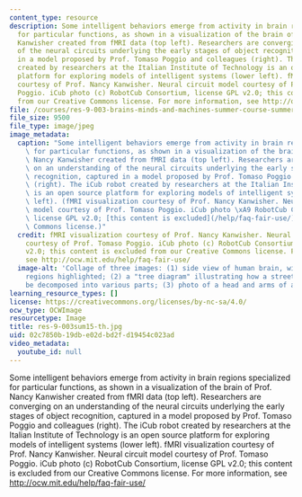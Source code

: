 ```yaml
---
content_type: resource
description: Some intelligent behaviors emerge from activity in brain regions specialized
  for particular functions, as shown in a visualization of the brain of Prof. Nancy
  Kanwisher created from fMRI data (top left). Researchers are converging on an understanding
  of the neural circuits underlying the early stages of object recognition, captured
  in a model proposed by Prof. Tomaso Poggio and colleagues (right). The iCub robot
  created by researchers at the Italian Institute of Technology is an open source
  platform for exploring models of intelligent systems (lower left). fMRI visualization
  courtesy of Prof. Nancy Kanwisher. Neural circuit model courtesy of Prof. Tomaso
  Poggio. iCub photo (c) RobotCub Consortium, license GPL v2.0; this content is excluded
  from our Creative Commons license. For more information, see http://ocw.mit.edu/help/faq-fair-use/
file: /courses/res-9-003-brains-minds-and-machines-summer-course-summer-2015/02c7850b19dbe02dbd2fd19454c023ad_res-9-003sum15-th.jpg
file_size: 9500
file_type: image/jpeg
image_metadata:
  caption: "Some intelligent behaviors emerge from activity in brain regions specialized\
    \ for particular functions, as shown in a visualization of the brain of Prof.\
    \ Nancy Kanwisher created from fMRI data (top left). Researchers are converging\
    \ on an understanding of the neural circuits underlying the early stages of object\
    \ recognition, captured in a model proposed by Prof. Tomaso Poggio and colleagues\
    \ (right). The iCub robot created by researchers at the Italian Institute of Technology\
    \ is an open source platform for exploring models of intelligent systems (lower\
    \ left). (fMRI visualization courtesy of Prof. Nancy Kanwisher. Neural circuit\
    \ model courtesy of Prof. Tomaso Poggio. iCub photo \xA9 RobotCub Consortium,\
    \ license GPL v2.0; [this content is excluded](/help/faq-fair-use/) from our Creative\
    \ Commons license.)"
  credit: fMRI visualization courtesy of Prof. Nancy Kanwisher. Neural circuit model
    courtesy of Prof. Tomaso Poggio. iCub photo (c) RobotCub Consortium, license GPL
    v2.0; this content is excluded from our Creative Commons license. For more information,
    see http://ocw.mit.edu/help/faq-fair-use/
  image-alt: 'Collage of three images: (1) side view of human brain, with several
    regions highlighted; (2) a "tree diagram" illustrating how a street scene can
    be decomposed into various parts; (3) photo of a head and arms of a humanoid robot.'
learning_resource_types: []
license: https://creativecommons.org/licenses/by-nc-sa/4.0/
ocw_type: OCWImage
resourcetype: Image
title: res-9-003sum15-th.jpg
uid: 02c7850b-19db-e02d-bd2f-d19454c023ad
video_metadata:
  youtube_id: null
---
```

Some intelligent behaviors emerge from activity in brain regions specialized for particular functions, as shown in a visualization of the brain of Prof. Nancy Kanwisher created from fMRI data (top left). Researchers are converging on an understanding of the neural circuits underlying the early stages of object recognition, captured in a model proposed by Prof. Tomaso Poggio and colleagues (right). The iCub robot created by researchers at the Italian Institute of Technology is an open source platform for exploring models of intelligent systems (lower left). fMRI visualization courtesy of Prof. Nancy Kanwisher. Neural circuit model courtesy of Prof. Tomaso Poggio. iCub photo (c) RobotCub Consortium, license GPL v2.0; this content is excluded from our Creative Commons license. For more information, see http://ocw.mit.edu/help/faq-fair-use/